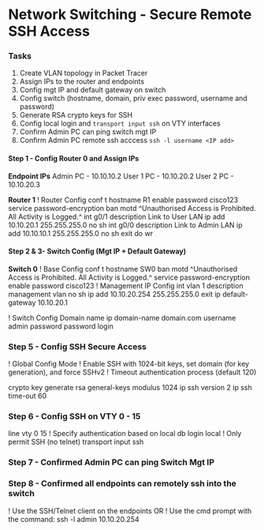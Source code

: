 # Network Switching - Secure Remote SSH Access

### Tasks
1. Create VLAN topology in Packet Tracer
2. Assign IPs to the router and endpoints
3. Config mgt IP and default gateway on switch
4. Config switch (hostname, domain, priv exec password, username and password)
5. Generate RSA crypto keys for SSH
6. Config local login and `transport input ssh`  on VTY interfaces
7. Confirm Admin PC can ping switch mgt IP
8. Confirm Admin PC remote ssh acccess `ssh -l username <IP add>`


#### Step 1 - Config Router 0 and Assign IPs
**Endpoint IPs**
Admin PC - 10.10.10.2
User 1 PC - 10.10.20.2
User 2 PC - 10.10.20.3

**Router 1**
! Router Config
conf t
hostname R1
enable password cisco123
service password-encryption
ban motd ^Unauthorised Access is Prohibited. All Activity is Logged.^
int g0/1
description Link to User LAN
ip add 10.10.20.1 255.255.255.0
no sh
int g0/0
description Link to Admin LAN
ip add 10.10.10.1 255.255.255.0
no sh
exit
do wr

#### Step 2 & 3- Switch Config (Mgt IP + Default Gateway)
**Switch 0**
! Base Config
conf t
hostname SW0
ban motd ^Unauthorised Access is Prohibited. All Activity is Logged.^
service password-encryption
enable password cisco123
! Management IP Config
int vlan 1
description management vlan
no sh
ip add 10.10.20.254 255.255.255.0
exit
ip default-gateway 10.10.20.1

! Switch Config Domain name
ip domain-name domain.com
username admin password password
login


### Step 5 - Config SSH Secure Access
! Global Config Mode
! Enable SSH with 1024-bit keys, set domain (for key generation), and force SSHv2
! Timeout authentication process (default 120)

crypto key generate rsa general-keys modulus 1024 
ip ssh version 2 
ip ssh time-out 60


### Step 6 - Config SSH on VTY 0 - 15

line vty 0 15
! Specify authentication based on local db
login local
! Only permit SSH (no telnet)
transport input ssh


### Step 7 - Confirmed Admin PC can ping Switch Mgt IP

### Step 8 - Confirmed all endpoints can remotely ssh into the switch 
! Use the SSH/Telnet client on the endpoints OR
! Use the cmd prompt with the command: ssh -l admin 10.10.20.254